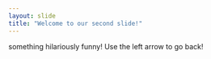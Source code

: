 ```yaml
---
layout: slide
title: "Welcome to our second slide!"
---
```

something hilariously funny!
Use the left arrow to go back!
